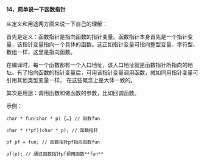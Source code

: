 #### 14、简单说⼀下函数指针

从定义和⽤途两⽅⾯来说⼀下⾃⼰的理解：

首先是定义：函数指针是指向函数的指针变量。函数指针本身首先是一个指针变量，该指针变量指向一个具体的函数。这正如指针变量可指向整型变量、字符型、数组一样，这里是指向函数。

在编译时，每⼀个函数都有⼀个⼊⼝地址，该⼊⼝地址就是函数指针所指向的地址。有了指向函数的指针变量后，可用该指针变量调用函数，就如同用指针变量可引用其他类型变量一样，  在这些概念上是⼤体⼀致的。

其次是⽤途：调⽤函数和做函数的参数，⽐如回调函数。

示例：

```
char * fun(char * p) {…} // 函数fun 

char * (*pf)(char * p); // 函数指针

pf pf = fun; // 函数指针pf指向函数fun 

pf(p); // 通过函数指针pf调⽤函数**fun**
```

